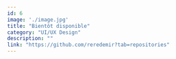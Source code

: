 ```yaml
---
id: 6
image: './image.jpg'
title: "Bientôt disponible"
category: "UI/UX Design"
description: ""
link: "https://github.com/reredemir?tab=repositories"
---
```

